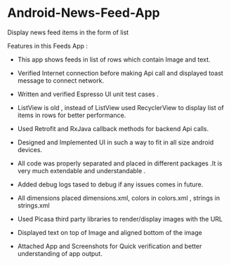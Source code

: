 # Android-News-Feed-App
Display news feed items in the form of list



Features in this Feeds App :

- This app shows feeds in list of rows which contain Image and text.

- Verified Internet connection before making Api call and displayed toast message to connect network.

- Written and verified Espresso UI unit test cases .

- ListView is old , instead of ListView used RecyclerView to display list of items in rows for better performance.

- Used Retrofit and RxJava callback methods for backend Api calls.

- Designed and Implemented UI in such a way to fit in all size android devices.

- All code was properly separated and placed in different packages .It is very much extendable and understandable .

- Added debug logs tased to debug if any issues comes in future.

- All dimensions placed dimensions.xml, colors in colors.xml , strings in strings.xml

- Used Picasa third party libraries to render/display images with the URL

- Displayed text on top of Image and aligned bottom of the image

- Attached App and Screenshots for Quick verification and better understanding of app output.
